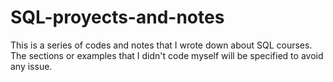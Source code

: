 # SQL-proyects-and-notes

This is a series of codes and notes that I wrote down about SQL courses. The sections or examples that I didn't code myself will be specified to avoid any issue.
